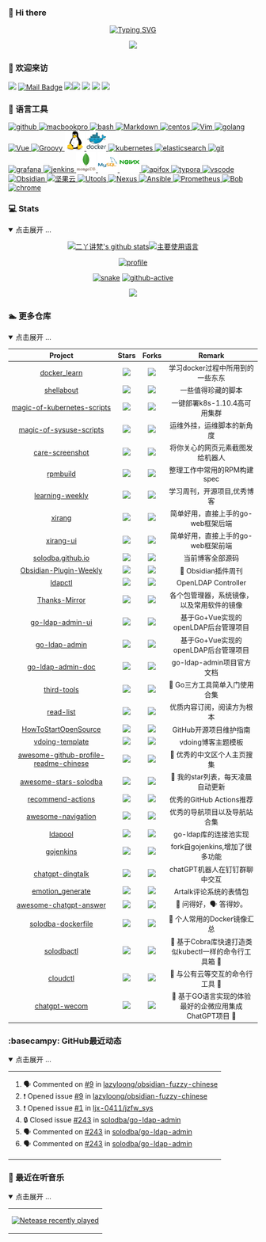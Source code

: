 ### 👋 Hi there

<div align="center">
  <!-- dynamic typing effect 动态打字效果 -->
  <div align="center">
    <a href="[https://blog.sunguoqi.com/](https://github.com/solodba/codehorse)">
      <img src="https://readme-typing-svg.demolab.com?font=Fira+Code&pause=1000&width=435&lines=console.log(%22Hello%2C%20World%22);小胡同学祝您今天愉快!&center=true&size=27" alt="Typing SVG" />
    </a>
  </div>

  <!-- knock code pictures 敲代码的图片 -->
  <img src="https://cdn.jsdelivr.net/gh/sun0225SUN/sun0225SUN/assets/images/coding.gif" /><br>
</div>

### 🤗 欢迎来访


[![](https://visitor-badge.laobi.icu/badge?page_id=solodba)](https://visitor-badge.laobi.icu/badge?page_id=solodba)
[![Mail Badge](https://img.shields.io/badge/-codehorsemi@gmail.com-c14438?style=flat&logo=Gmail&logoColor=white&link=mailto:codehorsemi@gmail.com)](mailto:codehorsemi@gmail.com)
[![](https://img.shields.io/github/stars/solodba?color=fefb7b&logo=Undertale)](https://github-readme-stats-git-masterorgs-github-readme-stats-team.vercel.app/api?username=solodba&include_orgs=true&hide_title=false&hide_border=true&show_icons=true&include_all_commits=true&line_height=20&bg_color=0,EC6C6C,FFD479,FFFC79,73FA79&theme=graywhite&locale=cn)[![](https://img.shields.io/github/stars/connectai-e/dingtalk-openai?color=fefb7b)](https://github.com/connectai-e/dingtalk-openai)
[![](https://img.shields.io/github/followers/solodba?color=27da6b&logo=Handshake)](https://github.com/solodba?tab=followers)
[![](https://img.shields.io/badge/%E5%8D%9A%E5%AE%A2-%E4%BA%8C%E4%B8%AB%E8%AE%B2%E6%A2%B5-d7b1bf?logo=Blogger)](https://wiki.solodba.net)
[![](https://img.shields.io/badge/Awesome-MyStarList-c780fa?logo=Awesome-Lists)](https://github.com/solodba/awesome-stars-solodba#readme)


### 🧰 语言工具

<a href="https://github.com" target="_blank"> <img src="https://cdn.jsdelivr.net/gh/devicons/devicon/icons/github/github-original.svg" alt="github" width="40" height="40"/> </a><a href="https://apple.com" target="_blank"> <img src="https://raw.githubusercontent.com/solodba/tu/main/img/image_20221012_094215.png" alt="macbookpro" width="43" height="43"/> </a><a href="https://www.gnu.org/software/bash/" target="_blank"> <img src="https://www.vectorlogo.zone/logos/gnu_bash/gnu_bash-icon.svg" alt="bash" width="40" height="40"/> </a><a href="https://www.markdownguide.org/" target="_blank"> <img src="https://cdn.jsdelivr.net/gh/devicons/devicon/icons/markdown/markdown-original.svg" alt="Markdown" width="40" height="40"/> </a><a href="https://www.centos.org/" target="_blank"> <img src="https://cdn.jsdelivr.net/gh/devicons/devicon/icons/centos/centos-original.svg" alt="centos" width="40" height="40"/> </a><a href="https://www.vim.org/" target="_blank"> <img src="https://cdn.jsdelivr.net/gh/devicons/devicon/icons/vim/vim-original.svg" alt="Vim" width="40" height="40"/> </a><a href="https://github.com/golang/go" target="_blank"> <img src="https://cdn.jsdelivr.net/gh/devicons/devicon/icons/go/go-original.svg" alt="golang" width="40" height="40"/> </a><a href="https://cn.vuejs.org/index.html" target="_blank"> <img src="https://cdn.jsdelivr.net/gh/devicons/devicon/icons/vuejs/vuejs-original.svg" alt="Vue" width="40" height="40"/> </a> <a href="https://groovy-lang.org/" target="_blank"> <img src="https://cdn.jsdelivr.net/gh/devicons/devicon/icons/groovy/groovy-original.svg" alt="Groovy" width="40" height="40"/> </a> <a href="https://www.linux.org/" target="_blank"> <img src="https://raw.githubusercontent.com/devicons/devicon/master/icons/linux/linux-original.svg" alt="linux" width="40" height="40"/> </a> <a href="https://www.docker.com/" target="_blank"> <img src="https://raw.githubusercontent.com/devicons/devicon/master/icons/docker/docker-original-wordmark.svg" alt="docker" width="40" height="40"/> </a> <a href="https://kubernetes.io" target="_blank"> <img src="https://www.vectorlogo.zone/logos/kubernetes/kubernetes-icon.svg" alt="kubernetes" width="40" height="40"/> </a> <a href="https://www.elastic.co" target="_blank"> <img src="https://www.vectorlogo.zone/logos/elastic/elastic-icon.svg" alt="elasticsearch" width="40" height="40"/> </a> <a href="https://git-scm.com/" target="_blank"> <img src="https://www.vectorlogo.zone/logos/git-scm/git-scm-icon.svg" alt="git" width="40" height="40"/> </a> <a href="https://grafana.com" target="_blank"> <img src="https://www.vectorlogo.zone/logos/grafana/grafana-icon.svg" alt="grafana" width="40" height="40"/> </a> <a href="https://www.jenkins.io" target="_blank"> <img src="https://www.vectorlogo.zone/logos/jenkins/jenkins-icon.svg" alt="jenkins" width="40" height="40"/> </a> <a href="https://www.mongodb.com/" target="_blank"> <img src="https://raw.githubusercontent.com/devicons/devicon/master/icons/mongodb/mongodb-original-wordmark.svg" alt="mongodb" width="40" height="40"/> </a>
<a href="https://www.mysql.com/" target="_blank"> <img src="https://raw.githubusercontent.com/devicons/devicon/master/icons/mysql/mysql-original-wordmark.svg" alt="mysql" width="40" height="40"/> </a><a href="https://www.nginx.com" target="_blank"> <img src="https://raw.githubusercontent.com/devicons/devicon/master/icons/nginx/nginx-original.svg" alt="nginx" width="40" height="40"/> </a><a href="https://apifox.cn" target="_blank"> <img src="https://www.apifox.cn/favicon.ico" alt="apifox" width="40" height="40"/> </a><a href="https://typora.io" target="_blank"> <img src="https://typora.io/img/favicon-64.png" alt="typora" width="40" height="40"/> </a><a href="https://code.visualstudio.com/" target="_blank"> <img src="https://cdn.jsdelivr.net/gh/devicons/devicon/icons/vscode/vscode-original.svg" alt="vscode" width="40" height="40"/> </a><a href="https://obsidian.md/" target="_blank"> <img src="https://obsidian.md/favicon.ico" alt="Obsidian" width="40" height="40"/> </a><a href="https://www.jianguoyun.com/" target="_blank"> <img src="https://www.jianguoyun.com/favicon.ico" alt="坚果云" width="40" height="40"/> </a> <a href="https://u.tools" target="_blank"> <img src="https://u.tools/favicon.ico" alt="Utools" width="40" height="40"/> </a><a href="https://www.sonatype.com/" target="_blank"> <img src="https://www.sonatype.com/hubfs/2019%20Product%20logo/Product%20Logo%20SVGs/NexusRepo_Icon.svg" alt="Nexus" width="40" height="40"/> </a><a href="https://www.ansible.com/" target="_blank"> <img src="https://cdn.jsdelivr.net/gh/devicons/devicon/icons/ansible/ansible-original.svg" alt="Ansible" width="40" height="40"/> </a><a href="https://prometheus.io/" target="_blank"> <img src="https://cdn.jsdelivr.net/gh/devicons/devicon/icons/prometheus/prometheus-original.svg" alt="Prometheus" width="40" height="40"/> </a> <a href="https://github.com/ripperhe/Bob" target="_blank"> <img src="https://cdn.staticaly.com/gh/solodba/tu/main/img/image_20220627_102018.png" alt="Bob" width="40" height="40"/> </a><a href="https://www.google.com/chrome/" target="_blank"> <img src="https://cdn.jsdelivr.net/gh/devicons/devicon/icons/chrome/chrome-original.svg" alt="chrome" width="40" height="40"/> </a>


### 💻 Stats

<details open>
<summary>点击展开 ...</summary>

<div align="center">


[![二丫讲梵's github stats](https://github-readme-stats-git-masterorgs-github-readme-stats-team.vercel.app/api?username=solodba&include_orgs=true&hide_title=false&hide_border=true&show_icons=true&include_all_commits=true&line_height=20&bg_color=0,EC6C6C,FFD479,FFFC79,73FA79&theme=graywhite&locale=cn)](https://github-readme-stats-git-masterorgs-github-readme-stats-team.vercel.app/api?username=solodba&include_orgs=true&hide_title=false&hide_border=true&show_icons=true&include_all_commits=true&line_height=20&bg_color=0,EC6C6C,FFD479,FFFC79,73FA79&theme=graywhite&locale=cn)[![主要使用语言](https://github-readme-stats.vercel.app/api/top-langs/?username=solodba&hide_title=false&hide=c&hide_border=true&layout=compact&bg_color=0,73FA79,73FDFF,D783FF&theme=graywhite&locale=cn)](https://github-readme-stats.vercel.app/api/top-langs/?username=solodba&hide_title=false&hide=c&hide_border=true&layout=compact&bg_color=0,73FA79,73FDFF,D783FF&theme=graywhite&locale=cn)

[![profile](https://github-profile-trophy.vercel.app/?username=solodba&theme=algolia&column=8)](https://github-profile-trophy.vercel.app/?username=solodba&theme=algolia&column=8)

[![snake](./assets/github-contribution-grid-snake.svg)](https://raw.githubusercontent.com/solodba/solodba/master/assets/github-contribution-grid-snake.svg)
[![github-active](./profile-3d-contrib/profile-night-rainbow.svg)](https://raw.githubusercontent.com/solodba/solodba/master/profile-3d-contrib/profile-night-rainbow.svg)

[![](https://activity-graph.herokuapp.com/graph?username=solodba&theme=github)](https://activity-graph.herokuapp.com/graph?username=solodba&theme=github)

</div>

</details>

### 🏊 更多仓库

<details open>
<summary>点击展开 ...</summary>

|                        Project                         |                            Stars                              |                            Forks                             |              Remark              |
| :----------------------------------------------------: | :----------------------------------------------------------: | :----------------------------------------------------------: | :------------------------------: |
| [docker_learn](https://github.com/solodba/docker_learn) | ![](https://img.shields.io/github/stars/solodba/docker_learn?color=f2f08d&logo=Undertale&logoColor=eb4630) | ![](https://img.shields.io/github/forks/solodba/docker_learn?color=ba86eb&logo=Handshake&logoColor=ea6aa6) | 学习docker过程中所用到的一些东东 |
| [shellabout](https://github.com/solodba/shellabout) | ![](https://img.shields.io/github/stars/solodba/shellabout?color=f2f08d&logo=Undertale&logoColor=eb4630)  | ![](https://img.shields.io/github/forks/solodba/shellabout?color=ba86eb&logo=Handshake&logoColor=ea6aa6) | 一些值得珍藏的脚本  |
| [magic-of-kubernetes-scripts](https://github.com/solodba/magic-of-kubernetes-scripts) | ![](https://img.shields.io/github/stars/solodba/magic-of-kubernetes-scripts?color=f2f08d&logo=Undertale&logoColor=eb4630) | ![](https://img.shields.io/github/forks/solodba/magic-of-kubernetes-scripts?color=ba86eb&logo=Handshake&logoColor=ea6aa6) | 一键部署k8s-1.10.4高可用集群  |
| [magic-of-sysuse-scripts](https://github.com/solodba/magic-of-sysuse-scripts) | ![](https://img.shields.io/github/stars/solodba/magic-of-sysuse-scripts?color=f2f08d&logo=Undertale&logoColor=eb4630) | ![](https://img.shields.io/github/forks/solodba/magic-of-sysuse-scripts?color=ba86eb&logo=Handshake&logoColor=ea6aa6) | 运维外挂，运维脚本的新角度  |
| [care-screenshot](https://github.com/solodba/care-screenshot) | ![](https://img.shields.io/github/stars/solodba/care-screenshot?color=f2f08d&logo=Undertale&logoColor=eb4630)  | ![](https://img.shields.io/github/forks/solodba/care-screenshot?color=ba86eb&logo=Handshake&logoColor=ea6aa6) | 将你关心的网页元素截图发给机器人  |
| [rpmbuild](https://github.com/solodba/rpmbuild) | ![](https://img.shields.io/github/stars/solodba/rpmbuild?color=f2f08d&logo=Undertale&logoColor=eb4630)  | ![](https://img.shields.io/github/forks/solodba/rpmbuild?color=ba86eb&logo=Handshake&logoColor=ea6aa6) | 整理工作中常用的RPM构建spec  |
| [learning-weekly](https://github.com/solodba/learning-weekly) | ![](https://img.shields.io/github/stars/solodba/learning-weekly?color=f2f08d&logo=Undertale&logoColor=eb4630) | ![](https://img.shields.io/github/forks/solodba/learning-weekly?color=ba86eb&logo=Handshake&logoColor=ea6aa6) | 学习周刊，开源项目,优秀博客  |
| [xirang](https://github.com/solodba/xirang) | ![](https://img.shields.io/github/stars/solodba/xirang?color=f2f08d&logo=Undertale&logoColor=eb4630) | ![](https://img.shields.io/github/forks/solodba/xirang?color=ba86eb&logo=Handshake&logoColor=ea6aa6) | 简单好用，直接上手的go-web框架后端  |
| [xirang-ui](https://github.com/solodba/xirang-ui) | ![](https://img.shields.io/github/stars/solodba/xirang-ui?color=f2f08d&logo=Undertale&logoColor=eb4630) | ![](https://img.shields.io/github/forks/solodba/xirang-ui?color=ba86eb&logo=Handshake&logoColor=ea6aa6) | 简单好用，直接上手的go-web框架前端  |
| [solodba.github.io](https://github.com/solodba/solodba.github.io) | ![](https://img.shields.io/github/stars/solodba/solodba.github.io?color=f2f08d&logo=Undertale&logoColor=eb4630) | ![](https://img.shields.io/github/forks/solodba/solodba.github.io?color=ba86eb&logo=Handshake&logoColor=ea6aa6) | 当前博客全部源码  |
| [Obsidian-Plugin-Weekly](https://github.com/solodba/Obsidian-Plugin-Weekly) | ![](https://img.shields.io/github/stars/solodba/Obsidian-Plugin-Weekly?color=f2f08d&logo=Undertale&logoColor=eb4630) | ![](https://img.shields.io/github/forks/solodba/Obsidian-Plugin-Weekly?color=ba86eb&logo=Handshake&logoColor=ea6aa6) | 📝 Obsidian插件周刊  |
| [ldapctl](https://github.com/solodba/ldapctl) | ![](https://img.shields.io/github/stars/solodba/ldapctl?color=f2f08d&logo=Undertale&logoColor=eb4630)  | ![](https://img.shields.io/github/forks/solodba/ldapctl?color=ba86eb&logo=Handshake&logoColor=ea6aa6) | OpenLDAP Controller  |
| [Thanks-Mirror](https://github.com/solodba/Thanks-Mirror) | ![](https://img.shields.io/github/stars/solodba/Thanks-Mirror?color=f2f08d&logo=Undertale&logoColor=eb4630) | ![](https://img.shields.io/github/forks/solodba/Thanks-Mirror?color=ba86eb&logo=Handshake&logoColor=ea6aa6) | 各个包管理器，系统镜像，以及常用软件的镜像  |
| [go-ldap-admin-ui](https://github.com/solodba/go-ldap-admin-ui) | ![](https://img.shields.io/github/stars/solodba/go-ldap-admin-ui?color=f2f08d&logo=Undertale&logoColor=eb4630) | ![](https://img.shields.io/github/forks/solodba/go-ldap-admin-ui?color=ba86eb&logo=Handshake&logoColor=ea6aa6) | 基于Go+Vue实现的openLDAP后台管理项目  |
| [go-ldap-admin](https://github.com/solodba/go-ldap-admin) | ![](https://img.shields.io/github/stars/solodba/go-ldap-admin?color=f2f08d&logo=Undertale&logoColor=eb4630) | ![](https://img.shields.io/github/forks/solodba/go-ldap-admin?color=ba86eb&logo=Handshake&logoColor=ea6aa6) | 基于Go+Vue实现的openLDAP后台管理项目  |
| [go-ldap-admin-doc](https://github.com/solodba/go-ldap-admin-doc) | ![](https://img.shields.io/github/stars/solodba/go-ldap-admin-doc?color=f2f08d&logo=Undertale&logoColor=eb4630) | ![](https://img.shields.io/github/forks/solodba/go-ldap-admin-doc?color=ba86eb&logo=Handshake&logoColor=ea6aa6) | go-ldap-admin项目官方文档  |
| [third-tools](https://github.com/solodba/third-tools) | ![](https://img.shields.io/github/stars/solodba/third-tools?color=f2f08d&logo=Undertale&logoColor=eb4630) | ![](https://img.shields.io/github/forks/solodba/third-tools?color=ba86eb&logo=Handshake&logoColor=ea6aa6) | 🧰 Go三方工具简单入门使用合集  |
| [read-list](https://github.com/solodba/read-list) | ![](https://img.shields.io/github/stars/solodba/read-list?color=f2f08d&logo=Undertale&logoColor=eb4630) | ![](https://img.shields.io/github/forks/solodba/read-list?color=ba86eb&logo=Handshake&logoColor=ea6aa6) | 优质内容订阅，阅读方为根本  |
| [HowToStartOpenSource](https://github.com/solodba/HowToStartOpenSource) | ![](https://img.shields.io/github/stars/solodba/HowToStartOpenSource?color=f2f08d&logo=Undertale&logoColor=eb4630) | ![](https://img.shields.io/github/forks/solodba/HowToStartOpenSource?color=ba86eb&logo=Handshake&logoColor=ea6aa6) | GitHub开源项目维护指南  |
| [vdoing-template](https://github.com/solodba/vdoing-template) | ![](https://img.shields.io/github/stars/solodba/vdoing-template?color=f2f08d&logo=Undertale&logoColor=eb4630) | ![](https://img.shields.io/github/forks/solodba/vdoing-template?color=ba86eb&logo=Handshake&logoColor=ea6aa6) |  vdoing博客主题模板   |
| [awesome-github-profile-readme-chinese](https://github.com/solodba/awesome-github-profile-readme-chinese) | ![](https://img.shields.io/github/stars/solodba/awesome-github-profile-readme-chinese?color=f2f08d&logo=Undertale&logoColor=eb4630) | ![](https://img.shields.io/github/forks/solodba/awesome-github-profile-readme-chinese?color=ba86eb&logo=Handshake&logoColor=ea6aa6) | 🦩 优秀的中文区个人主页搜集  |
| [awesome-stars-solodba](https://github.com/solodba/awesome-stars-solodba) | ![](https://img.shields.io/github/stars/solodba/awesome-stars-solodba?color=f2f08d&logo=Undertale&logoColor=eb4630) | ![](https://img.shields.io/github/forks/solodba/awesome-stars-solodba?color=ba86eb&logo=Handshake&logoColor=ea6aa6) | 🤩 我的star列表，每天凌晨自动更新  |
| [recommend-actions](https://github.com/solodba/recommend-actions) | ![](https://img.shields.io/github/stars/solodba/recommend-actions?color=f2f08d&logo=Undertale&logoColor=eb4630) | ![](https://img.shields.io/github/forks/solodba/recommend-actions?color=ba86eb&logo=Handshake&logoColor=ea6aa6) | 优秀的GitHub Actions推荐  |
| [awesome-navigation](https://github.com/solodba/awesome-navigation) | ![](https://img.shields.io/github/stars/solodba/awesome-navigation?color=f2f08d&logo=Undertale&logoColor=eb4630) | ![](https://img.shields.io/github/forks/solodba/awesome-navigation?color=ba86eb&logo=Handshake&logoColor=ea6aa6) | 优秀的导航项目以及导航站合集  |
| [ldapool](https://github.com/solodba/ldapool) | ![](https://img.shields.io/github/stars/solodba/ldapool?color=f2f08d&logo=Undertale&logoColor=eb4630) | ![](https://img.shields.io/github/forks/solodba/ldapool?color=ba86eb&logo=Handshake&logoColor=ea6aa6) | go-ldap库的连接池实现  |
| [gojenkins](https://github.com/solodba/gojenkins) | ![](https://img.shields.io/github/stars/solodba/gojenkins?color=f2f08d&logo=Undertale&logoColor=eb4630) | ![](https://img.shields.io/github/forks/solodba/gojenkins?color=ba86eb&logo=Handshake&logoColor=ea6aa6) | fork自gojenkins,增加了很多功能  |
| [chatgpt-dingtalk](https://github.com/solodba/chatgpt-dingtalk) | ![](https://img.shields.io/github/stars/solodba/chatgpt-dingtalk?color=f2f08d&logo=Undertale&logoColor=eb4630) | ![](https://img.shields.io/github/forks/solodba/chatgpt-dingtalk?color=ba86eb&logo=Handshake&logoColor=ea6aa6) | chatGPT机器人在钉钉群聊中交互  |
| [emotion_generate](https://github.com/solodba/emotion_generate) | ![](https://img.shields.io/github/stars/solodba/emotion_generate?color=f2f08d&logo=Undertale&logoColor=eb4630) | ![](https://img.shields.io/github/forks/solodba/emotion_generate?color=ba86eb&logo=Handshake&logoColor=ea6aa6) | Artalk评论系统的表情包  |
| [awesome-chatgpt-answer](https://github.com/solodba/awesome-chatgpt-answer) | ![](https://img.shields.io/github/stars/solodba/awesome-chatgpt-answer?color=f2f08d&logo=Undertale&logoColor=eb4630) | ![](https://img.shields.io/github/forks/solodba/awesome-chatgpt-answer?color=ba86eb&logo=Handshake&logoColor=ea6aa6) | 🙋 问得好，🗣 答得妙。  |
| [solodba-dockerfile](https://github.com/solodba/solodba-dockerfile) | ![](https://img.shields.io/github/stars/solodba/solodba-dockerfile?color=f2f08d&logo=Undertale&logoColor=eb4630) | ![](https://img.shields.io/github/forks/solodba/solodba-dockerfile?color=ba86eb&logo=Handshake&logoColor=ea6aa6) | 🏺 个人常用的Docker镜像汇总  |
| [solodbactl](https://github.com/solodba/solodbactl) | ![](https://img.shields.io/github/stars/solodba/solodbactl?color=f2f08d&logo=Undertale&logoColor=eb4630) | ![](https://img.shields.io/github/forks/solodba/solodbactl?color=ba86eb&logo=Handshake&logoColor=ea6aa6) | 🚀 基于Cobra库快速打造类似kubectl一样的命令行工具箱 🧰  |
| [cloudctl](https://github.com/solodba/cloudctl) | ![](https://img.shields.io/github/stars/solodba/cloudctl?color=f2f08d&logo=Undertale&logoColor=eb4630) | ![](https://img.shields.io/github/forks/solodba/cloudctl?color=ba86eb&logo=Handshake&logoColor=ea6aa6) | 🚀 与公有云等交互的命令行工具 🧰  |
| [chatgpt-wecom](https://github.com/solodba/chatgpt-wecom) | ![](https://img.shields.io/github/stars/solodba/chatgpt-wecom?color=f2f08d&logo=Undertale&logoColor=eb4630) | ![](https://img.shields.io/github/forks/solodba/chatgpt-wecom?color=ba86eb&logo=Handshake&logoColor=ea6aa6) | 💬 基于GO语言实现的体验最好的企微应用集成ChatGPT项目 🚀  |

### :basecampy: GitHub最近动态

<details open>
<summary>点击展开 ...</summary>

<table align="center">
<tr>
<td valign="top">

<!--START_SECTION:activity-->
1. 🗣 Commented on [#9](https://github.com/lazyloong/obsidian-fuzzy-chinese/issues/9#issuecomment-1676196263) in [lazyloong/obsidian-fuzzy-chinese](https://github.com/lazyloong/obsidian-fuzzy-chinese)
2. ❗ Opened issue [#9](https://github.com/lazyloong/obsidian-fuzzy-chinese/issues/9) in [lazyloong/obsidian-fuzzy-chinese](https://github.com/lazyloong/obsidian-fuzzy-chinese)
3. ❗ Opened issue [#1](https://github.com/ljx-0411/jzfw_sys/issues/1) in [ljx-0411/jzfw_sys](https://github.com/ljx-0411/jzfw_sys)
4. 🔒 Closed issue [#243](https://github.com/solodba/go-ldap-admin/issues/243) in [solodba/go-ldap-admin](https://github.com/solodba/go-ldap-admin)
5. 🗣 Commented on [#243](https://github.com/solodba/go-ldap-admin/issues/243#issuecomment-1668940823) in [solodba/go-ldap-admin](https://github.com/solodba/go-ldap-admin)
6. 🗣 Commented on [#243](https://github.com/solodba/go-ldap-admin/issues/243#issuecomment-1668828259) in [solodba/go-ldap-admin](https://github.com/solodba/go-ldap-admin)
<!--END_SECTION:activity-->

</td>
</tr>
</table>

</details>

### 🎸 最近在听音乐

<details open>
<summary>点击展开 ...</summary>

<table align="center">
<tr>
<td valign="top">

[![Netease recently played](https://netease-recent-profile.vercel.app/?id=316286554&title=%E6%9C%80%E8%BF%91%E5%9C%A8%E5%90%AC&width=350)](https://music.163.com/#/user/home?id=316286554)

</td>
</tr>
</table>

</details>
